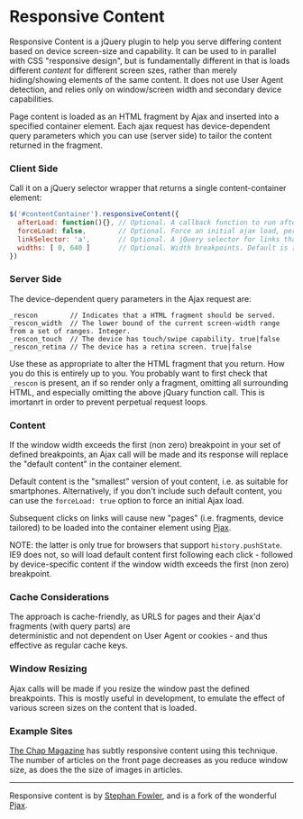 # Responsive Content

Responsive Content is a jQuery plugin to help you serve differing content based on device screen-size and capability. 
It can be used to in parallel with CSS "responsive design", but is fundamentally different in that is loads different 
_content_ for different screen szes, rather than merely hiding/showing elements of the same content. It does not use 
User Agent detection, and relies only on window/screen width and secondary device capabilities.

Page content is loaded as an HTML fragment by Ajax and inserted into a specified container element. 
Each ajax request has device-dependent query parameters which you can use (server side) to tailor 
the content returned in the fragment.

### Client Side

Call it on a jQuery selector wrapper that returns a single content-container element: 

```javascript
$('#contentContainer').responsiveContent({
  afterLoad: function(){}, // Optional. A callback function to run after each ajax load
  forceLoad: false,        // Optional. Force an initial ajax load, perhaps if you don't have default content. Default is false
  linkSelector: 'a',       // Optional. A jQuery selector for links that should cause ajax loading. Default is 'a'.
  widths: [ 0, 640 ]       // Optional. Width breakpoints. Default is [ 0, 481, 768, 1024 ].
})
```

### Server Side

The device-dependent query parameters in the Ajax request are:
```
_rescon        // Indicates that a HTML fragment should be served.
_rescon_width  // The lower bound of the current screen-width range from a set of ranges. Integer. 
_rescon_touch  // The device has touch/swipe capability. true|false
_rescon_retina // The device has a retina screen. true|false
```
Use these as appropriate to alter the HTML fragment that you return. How you do this is entirely up to you. 
You probably want to first check that `_rescon` is present, an if so render only a fragment, 
omitting all surrounding HTML, and especially omitting the above jQuary function call. This is imortanrt 
in order to prevent perpetual request loops.

### Content

If the window width exceeds the 
first (non zero) breakpoint in your set of defined breakpoints, an Ajax call will be made 
and its response will replace the "default content" in the container element. 

Default content is the "smallest" version of yout content, i.e. as suitable for smartphones. Alternatively, 
if you don't include such default content, you can use the `forceLoad: true` option to force an initial Ajax load.

Subsequent clicks on links will cause new "pages" (i.e. fragments, device tailored) to be loaded into the 
container element using [Pjax](https://github.com/defunkt/jquery-pjax). 

NOTE: the latter is only true for browsers that support `history.pushState`. IE9 does not, so will
load default content first following each click - followed by device-specific content if the window width exceeds the 
first (non zero) breakpoint.

### Cache Considerations

The approach is cache-friendly, as URLS for pages and their Ajax'd fragments (with query parts) are  
deterministic and not dependent on User Agent or cookies - and thus effective as regular cache keys. 

### Window Resizing

Ajax calls will be made if you resize the window past the defined breakpoints. This is mostly useful in 
development, to emulate the effect of various screen sizes on the content that is loaded. 

### Example Sites

[The Chap Magazine](http://thechapmagazine.co.uk/) has subtly responsive content using this technique. The 
number of articles on the front page decreases as you reduce window size, as does the the size of 
images in articles.

***
Responsive content is by [Stephan Fowler](http://uk.linkedin.com/in/stephanfowler), and is a fork of 
the wonderful [Pjax](https://github.com/defunkt/jquery-pjax).